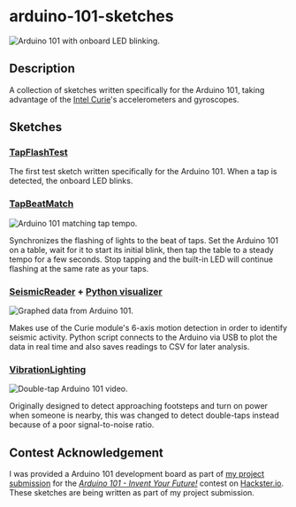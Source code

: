 # arduino-101-sketches
![Arduino 101 with onboard LED blinking.](https://github.com/ckuzma/arduino-101-sketches/blob/master/photos/tapflash.gif)

## Description
A collection of sketches written specifically for the Arduino 101, taking advantage of the [Intel Curie](http://www.intel.com/content/www/us/en/wearables/wearable-soc.html)'s accelerometers and gyroscopes.

## Sketches
### [TapFlashTest](https://github.com/ckuzma/arduino-101-sketches/blob/master/sketches/TapFlashTest/TapFlashTest.ino)
The first test sketch written specifically for the Arduino 101. When a tap is detected, the onboard LED blinks.

### [TapBeatMatch](https://github.com/ckuzma/arduino-101-sketches/blob/master/sketches/TapBeatMatch/TapBeatMatch.ino)
![Arduino 101 matching tap tempo.](https://github.com/ckuzma/arduino-101-sketches/blob/master/photos/tempo.gif)

Synchronizes the flashing of lights to the beat of taps. Set the Arduino 101 on a table, wait for it to start its initial blink, then tap the table to a steady tempo for a few seconds. Stop tapping and the built-in LED will continue flashing at the same rate as your taps.

### [SeismicReader](https://github.com/ckuzma/arduino-101-sketches/blob/master/sketches/SeismicReader/SeismicReader.ino) + [Python visualizer](https://github.com/ckuzma/arduino-101-sketches/blob/master/python/CurieGraph.py)
![Graphed data from Arduino 101.](https://github.com/ckuzma/arduino-101-sketches/blob/master/photos/graphed_data.png)

Makes use of the Curie module's 6-axis motion detection in order to identify seismic activity. Python script connects to the Arduino via USB to plot the data in real time and also saves readings to CSV for later analysis.

### [VibrationLighting](https://github.com/ckuzma/arduino-101-sketches/blob/master/sketches/VibrationLighting/VibrationLighting.ino)
![Double-tap Arduino 101 video.](https://github.com/ckuzma/arduino-101-sketches/blob/master/photos/double-tap.gif)

Originally designed to detect approaching footsteps and turn on power when someone is nearby, this was changed to detect double-taps instead because of a poor signal-to-noise ratio.

## Contest Acknowledgement
I was provided a Arduino 101 development board as part of [my project submission](https://www.hackster.io/kuzma/motion-sensitive-circuit-control-via-intel-curie-b6db0a) for the [*Arduino 101 - Invent Your Future!*](https://www.hackster.io/contests/Intel-Arduino-101) contest on [Hackster.io](https://www.hackster.io/). These sketches are being written as part of my project submission.
